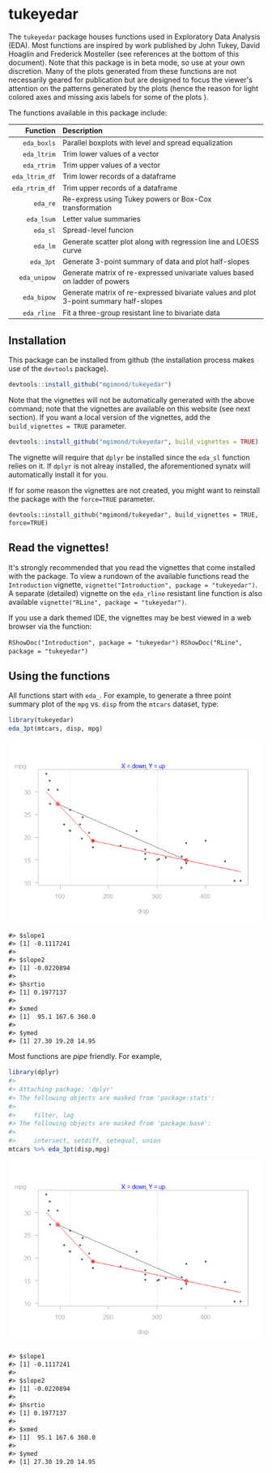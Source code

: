 tukeyedar
=========

The `tukeyedar` package houses functions used in Exploratory Data Analysis (EDA). Most functions are inspired by work published by John Tukey, David Hoaglin and Frederick Mosteller (see references at the bottom of this document). Note that this package is in beta mode, so use at your own discretion. Many of the plots generated from these functions are not necessarily geared for publication but are designed to focus the viewer's attention on the patterns generated by the plots (hence the reason for light colored axes and missing axis labels for some of the plots ).

The functions available in this package include:

|        Function| Description                                                                           |
|---------------:|:--------------------------------------------------------------------------------------|
|     `eda_boxls`| Parallel boxplots with level and spread equalization                                  |
|     `eda_ltrim`| Trim lower values of a vector                                                         |
|     `eda_rtrim`| Trim upper values of a vector                                                         |
|  `eda_ltrim_df`| Trim lower records of a dataframe                                                     |
|  `eda_rtrim_df`| Trim upper records of a dataframe                                                     |
|        `eda_re`| Re-express using Tukey powers or Box-Cox transformation                               |
|      `eda_lsum`| Letter value summaries                                                                |
|        `eda_sl`| Spread-level funcion                                                                  |
|        `eda_lm`| Generate scatter plot along with regression line and LOESS curve                      |
|       `eda_3pt`| Generate 3-point summary of data and plot half-slopes                                 |
|    `eda_unipow`| Generate matrix of re-expressed univariate values based on ladder of powers           |
|     `eda_bipow`| Generate matrix of re-expressed bivariate values and plot 3-point summary half-slopes |
|     `eda_rline`| Fit a three-group resistant line to bivariate data                                    |

Installation
------------

This package can be installed from github (the installation process makes use of the `devtools` package).

``` r
devtools::install_github("mgimond/tukeyedar")
```

Note that the vignettes will not be automatically generated with the above command; note that the vignettes are available on this website (see next section). If you want a local version of the vignettes, add the `build_vignettes = TRUE` parameter.

``` r
devtools::install_github("mgimond/tukeyedar", build_vignettes = TRUE)
```

The vignette will require that `dplyr` be installed since the `eda_sl` function relies on it. If `dplyr` is not alreay installed, the aforementioned synatx will automatically install it for you.

If for some reason the vignettes are not created, you might want to reinstall the package with the `force=TRUE` parameter.

``` t
devtools::install_github("mgimond/tukeyedar", build_vignettes = TRUE, force=TRUE)
```

Read the vignettes!
-------------------

It's strongly recommended that you read the vignettes that come installed with the package. To view a rundown of the available functions read the `Introduction` vignette, `vignette("Introduction", package = "tukeyedar")`. A separate (detailed) vignette on the `eda_rline` resistant line function is also available `vignette("RLine", package = "tukeyedar")`.

If you use a dark themed IDE, the vignettes may be best viewed in a web browser via the function:

`RShowDoc("Introduction", package = "tukeyedar")` `RShowDoc("RLine", package = "tukeyedar")`

Using the functions
-------------------

All functions start with `eda_`. For example, to generate a three point summary plot of the `mpg` vs. `disp` from the `mtcars` dataset, type:

``` r
library(tukeyedar)
eda_3pt(mtcars, disp, mpg)
```

![](README-unnamed-chunk-5-1.png)

    #> $slope1
    #> [1] -0.1117241
    #> 
    #> $slope2
    #> [1] -0.0220894
    #> 
    #> $hsrtio
    #> [1] 0.1977137
    #> 
    #> $xmed
    #> [1]  95.1 167.6 360.0
    #> 
    #> $ymed
    #> [1] 27.30 19.20 14.95

Most functions are *pipe* friendly. For example,

``` r
library(dplyr)
#> 
#> Attaching package: 'dplyr'
#> The following objects are masked from 'package:stats':
#> 
#>     filter, lag
#> The following objects are masked from 'package:base':
#> 
#>     intersect, setdiff, setequal, union
mtcars %>% eda_3pt(disp,mpg)
```

![](README-unnamed-chunk-6-1.png)

    #> $slope1
    #> [1] -0.1117241
    #> 
    #> $slope2
    #> [1] -0.0220894
    #> 
    #> $hsrtio
    #> [1] 0.1977137
    #> 
    #> $xmed
    #> [1]  95.1 167.6 360.0
    #> 
    #> $ymed
    #> [1] 27.30 19.20 14.95
